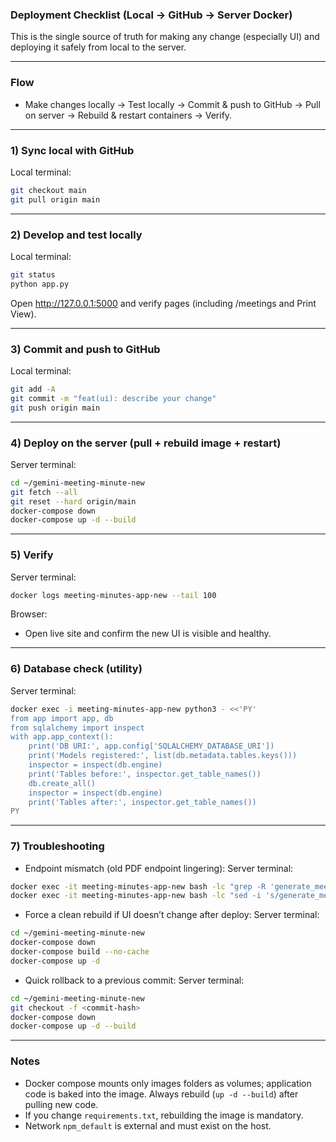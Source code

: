 ### Deployment Checklist (Local -> GitHub -> Server Docker)

This is the single source of truth for making any change (especially UI) and deploying it safely from local to the server.

---

### Flow
- Make changes locally → Test locally → Commit & push to GitHub → Pull on server → Rebuild & restart containers → Verify.

---

### 1) Sync local with GitHub
Local terminal:
```bash
git checkout main
git pull origin main
```

---

### 2) Develop and test locally
Local terminal:
```bash
git status
python app.py
```
Open http://127.0.0.1:5000 and verify pages (including /meetings and Print View).

---

### 3) Commit and push to GitHub
Local terminal:
```bash
git add -A
git commit -m "feat(ui): describe your change"
git push origin main
```

---

### 4) Deploy on the server (pull + rebuild image + restart)
Server terminal:
```bash
cd ~/gemini-meeting-minute-new
git fetch --all
git reset --hard origin/main
docker-compose down
docker-compose up -d --build
```

---

### 5) Verify
Server terminal:
```bash
docker logs meeting-minutes-app-new --tail 100
```
Browser:
- Open live site and confirm the new UI is visible and healthy.

---

### 6) Database check (utility)
Server terminal:
```bash
docker exec -i meeting-minutes-app-new python3 - <<'PY'
from app import app, db
from sqlalchemy import inspect
with app.app_context():
    print('DB URI:', app.config['SQLALCHEMY_DATABASE_URI'])
    print('Models registered:', list(db.metadata.tables.keys()))
    inspector = inspect(db.engine)
    print('Tables before:', inspector.get_table_names())
    db.create_all()
    inspector = inspect(db.engine)
    print('Tables after:', inspector.get_table_names())
PY
```

---

### 7) Troubleshooting

- Endpoint mismatch (old PDF endpoint lingering):
Server terminal:
```bash
docker exec -it meeting-minutes-app-new bash -lc "grep -R 'generate_meeting_pdf' . || true"
docker exec -it meeting-minutes-app-new bash -lc "sed -i 's/generate_meeting_pdf/print_meeting/g' templates/meetings.html"
```

- Force a clean rebuild if UI doesn’t change after deploy:
Server terminal:
```bash
cd ~/gemini-meeting-minute-new
docker-compose down
docker-compose build --no-cache
docker-compose up -d
```

- Quick rollback to a previous commit:
Server terminal:
```bash
cd ~/gemini-meeting-minute-new
git checkout -f <commit-hash>
docker-compose down
docker-compose up -d --build
```

---

### Notes
- Docker compose mounts only images folders as volumes; application code is baked into the image. Always rebuild (`up -d --build`) after pulling new code.
- If you change `requirements.txt`, rebuilding the image is mandatory.
- Network `npm_default` is external and must exist on the host.
